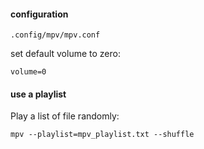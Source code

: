 #### configuration

`.config/mpv/mpv.conf`

set default volume to zero:
```
volume=0
```

#### use a playlist

Play a list of file randomly:
```
mpv --playlist=mpv_playlist.txt --shuffle
```
